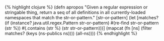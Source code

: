 {% highlight clojure %}
(defn apropos
  "Given a regular expression or stringable thing, return a seq of
all definitions in all currently-loaded namespaces that match the
str-or-pattern."
  [str-or-pattern]
  (let [matches? (if (instance? java.util.regex.Pattern str-or-pattern)
                   #(re-find str-or-pattern (str %))
                   #(.contains (str %) (str str-or-pattern)))]
    (mapcat (fn [ns]
              (filter matches? (keys (ns-publics ns))))
            (all-ns))))
{% endhighlight %}
